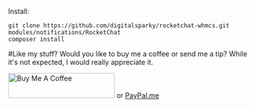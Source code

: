 Install:

```
git clone https://github.com/digitalsparky/rocketchat-whmcs.git modules/notifications/RocketChat
composer install
```

#Like my stuff?
Would you like to buy me a coffee or send me a tip?
While it's not expected, I would really appreciate it.

<a href="https://www.buymeacoffee.com/digitalsparky" target="_blank"><img src="https://cdn.buymeacoffee.com/buttons/default-black.png" alt="Buy Me A Coffee" style="height: 51px !important;width: 217px !important;" ></a> or <a href="https://paypal.me/MattSpurrier" target="_blank">PayPal.me</a>
